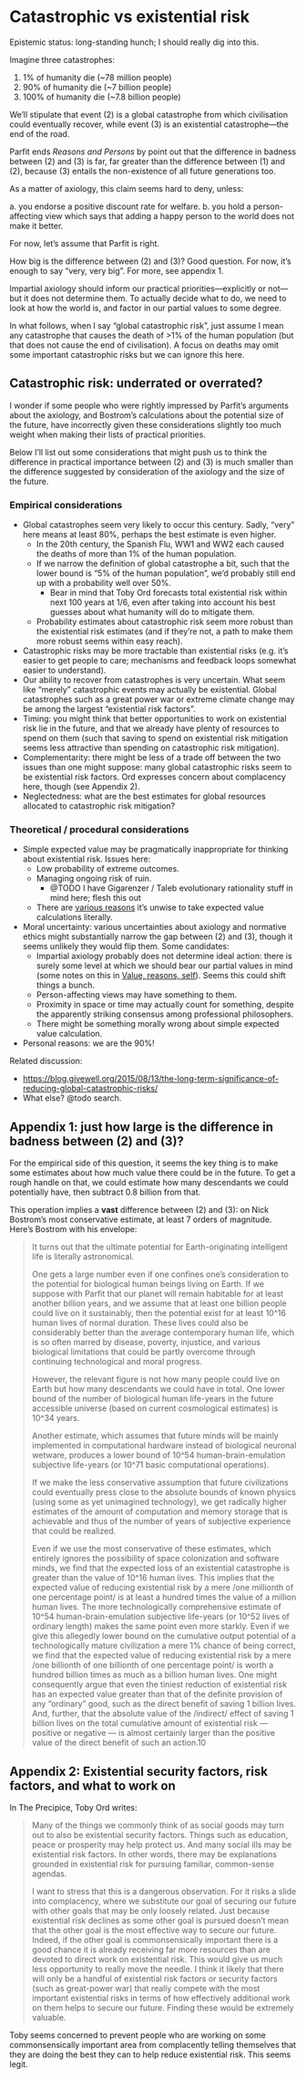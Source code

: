 # Catastrophic vs existential risk
Epistemic status: long-standing hunch; I should really dig into this.

Imagine three catastrophes:
1. 1% of humanity die (~78 million people)
2. 90% of humanity die (~7 billion people)
3. 100% of humanity die (~7.8 billion people)

We’ll stipulate that event (2) is a global catastrophe from which civilisation could eventually recover, while event (3) is an existential catastrophe—the end of the road.

Parfit ends *Reasons and Persons* by point out that the difference in badness between (2) and (3) is far, far greater than the difference between (1) and (2), because (3) entails the non-existence of all future generations too.

As a matter of axiology, this claim seems hard to deny, unless:

a. you endorse a positive discount rate for welfare. 
b. you hold a person-affecting view which says that adding a happy person to the world does not make it better.

For now, let’s assume that Parfit is right.

How big is the difference between (2) and (3)? Good question. For now, it’s enough to say “very, very big”. For more, see appendix 1.

Impartial axiology should inform our practical priorities—explicitly or not—but it does not determine them. To actually decide what to do, we need to look at how the world is, and factor in our partial values to some degree.

In what follows, when I say “global catastrophic risk”, just assume I mean any catastrophe that causes the death of >1% of the human population (but that does not cause the end of civilisation). A focus on deaths may omit some important catastrophic risks but we can ignore this here.

## Catastrophic risk: underrated or overrated?
I wonder if some people who were rightly impressed by Parfit’s arguments about the axiology, and Bostrom’s calculations about the potential size of the future, have incorrectly given these considerations slightly too much weight when making their lists of practical priorities. 

Below I’ll list out some considerations that might push us to think the difference in practical importance between (2) and (3) is much smaller than the difference suggested by consideration of the axiology and the size of the future.

### Empirical considerations
* Global catastrophes seem very likely to occur this century. Sadly, “very” here means at least 80%, perhaps the best estimate is even higher.
	* In the 20th century, the Spanish Flu, WW1 and WW2 each caused the deaths of more than 1% of the human population.
	* If we narrow the definition of global catastrophe a bit, such that the lower bound is “5% of the human population”, we’d probably still end up with a probability well over 50%.
		* Bear in mind that Toby Ord forecasts total existential risk within next 100 years at 1/6, even after taking into account his best guesses about what humanity will do to mitigate them.
	* Probability estimates about catastrophic risk seem more robust than the existential risk estimates (and if they’re not, a path to make them more robust seems within easy reach).
* Catastrophic risks may be more tractable than existential risks (e.g. it’s easier to get people to care; mechanisms and feedback loops somewhat easier to understand).
* Our ability to recover from catastrophes is very uncertain. What seem like “merely” catastrophic events may actually be existential. Global catastrophes such as a great power war or extreme climate change may be among the largest “existential risk factors”.
* Timing: you might think that better opportunities to work on existential risk lie in the future, and that we already have plenty of resources to spend on them (such that saving to spend on existential risk mitigation seems less attractive than spending on catastrophic risk mitigation).
* Complementarity: there might be less of a trade off between the two issues than one might suppose: many global catastrophic risks seem to be existential risk factors. Ord expresses concern about complacency here, though (see Appendix 2).
* Neglectedness: what are the best estimates for global resources allocated to catastrophic risk mitigation? 

### Theoretical / procedural considerations
* Simple expected value may be pragmatically inappropriate for thinking about existential risk. Issues here:
	* Low probability of extreme outcomes.
	* Managing ongoing risk of ruin.
		* @TODO I have Gigarenzer / Taleb evolutionary rationality stuff in mind here; flesh this out
	* There are [various reasons](https://blog.givewell.org/2011/08/18/why-we-cant-take-expected-value-estimates-literally-even-when-theyre-unbiased/) it’s unwise to take expected value calculations literally.
* Moral uncertainty: various uncertainties about axiology and normative ethics might substantially narrow the gap between (2) and (3), though it seems unlikely they would flip them. Some candidates: 
	* Impartial axiology probably does not determine ideal action: there is surely some level at which we should bear our partial values in mind (some notes on this in [Value, reasons, self](/misc/value-reasons-self.md)). Seems this could shift things a bunch.
	* Person-affecting views may have something to them.
	* Proximity in space or time may actually count for something, despite the apparently striking consensus among professional philosophers.
	* There might be something morally wrong about simple expected value calculation.
* Personal reasons: we are the 90%!

Related discussion:
* https://blog.givewell.org/2015/08/13/the-long-term-significance-of-reducing-global-catastrophic-risks/
* What else? @todo search.



## Appendix 1: just how large is the difference in badness between (2) and (3)? 
For the empirical side of this question, it seems the key thing is to make some estimates about how much value there could be in the future. To get a rough handle on that, we could estimate how many descendants we could potentially have, then subtract 0.8 billion from that. 

This operation implies a **vast** difference between (2) and (3): on Nick Bostrom’s most conservative estimate, at least 7 orders of magnitude. Here’s Bostrom with his envelope:

> It turns out that the ultimate potential for Earth-originating intelligent life is literally astronomical. 
> 
> One gets a large number even if one confines one’s consideration to the potential for biological human beings living on Earth. If we suppose with Parfit that our planet will remain habitable for at least another billion years, and we assume that at least one billion people could live on it sustainably, then the potential exist for at least 10^16 human lives of normal duration. These lives could also be considerably better than the average contemporary human life, which is so often marred by disease, poverty, injustice, and various biological limitations that could be partly overcome through continuing technological and moral progress. 
> 
> However, the relevant figure is not how many people could live on Earth but how many descendants we could have in total. One lower bound of the number of biological human life-years in the future accessible universe (based on current cosmological estimates) is 10^34 years. 
> 
> Another estimate, which assumes that future minds will be mainly implemented in computational hardware instead of biological neuronal wetware, produces a lower bound of 10^54 human-brain-emulation subjective life-years (or 10^71 basic computational operations).
> 
> If we make the less conservative assumption that future civilizations could eventually press close to the absolute bounds of known physics (using some as yet unimagined technology), we get radically higher estimates of the amount of computation and memory storage that is achievable and thus of the number of years of subjective experience that could be realized.
> 
> Even if we use the most conservative of these estimates, which entirely ignores the possibility of space colonization and software minds, we find that the expected loss of an existential catastrophe is greater than the value of 10^16 human lives. This implies that the expected value of reducing existential risk by a mere /one millionth of one percentage point/ is at least a hundred times the value of a million human lives. The more technologically comprehensive estimate of 10^54 human-brain-emulation subjective life-years (or 10^52 lives of ordinary length) makes the same point even more starkly. Even if we give this allegedly lower bound on the cumulative output potential of a technologically mature civilization a mere 1% chance of being correct, we find that the expected value of reducing existential risk by a mere /one billionth of one billionth of one percentage point/ is worth a hundred billion times as much as a billion human lives. 
> One might consequently argue that even the tiniest reduction of existential risk has an expected value greater than that of the definite provision of any “ordinary” good, such as the direct benefit of saving 1 billion lives. And, further, that the absolute value of the /indirect/ effect of saving 1 billion lives on the total cumulative amount of existential risk — positive or negative — is almost certainly larger than the positive value of the direct benefit of such an action.10 


## Appendix 2: Existential security factors, risk factors, and what to work on
In The Precipice, Toby Ord writes: 

> Many of the things we commonly think of as social goods may turn out to also be existential security factors. Things such as education, peace or prosperity may help protect us. And many social ills may be existential risk factors. In other words, there may be explanations grounded in existential risk for pursuing familiar, common-sense agendas.
> 
> I want to stress that this is a dangerous observation. For it risks a slide into complacency, where we substitute our goal of securing our future with other goals that may be only loosely related. Just because existential risk declines as some other goal is pursued doesn’t mean that the other goal is the most effective way to secure our future. Indeed, if the other goal is commonsensically important there is a good chance it is already receiving far more resources than are devoted to direct work on existential risk. This would give us much less opportunity to really move the needle. I think it likely that there will only be a handful of existential risk factors or security factors (such as great-power war) that really compete with the most important existential risks in terms of how effectively additional work on them helps to secure our future. Finding these would be extremely valuable.

Toby seems concerned to prevent people who are working on some commonsensically important area from complacently telling themselves that they are doing the best they can to help reduce existential risk. This seems legit. 

